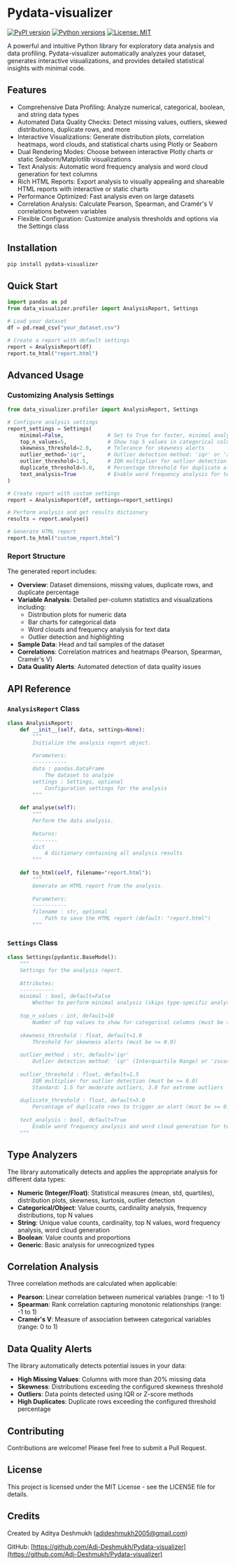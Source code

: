 # Pydata-visualizer

[![PyPI version](https://img.shields.io/pypi/v/pydata-visualizer.svg)](https://pypi.org/project/pydata-visualizer/)
[![Python versions](https://img.shields.io/pypi/pyversions/pydata-visualizer.svg)](https://pypi.org/project/pydata-visualizer/)
[![License: MIT](https://img.shields.io/badge/License-MIT-yellow.svg)](https://opensource.org/licenses/MIT)

A powerful and intuitive Python library for exploratory data analysis and data profiling. Pydata-visualizer automatically analyzes your dataset, generates interactive visualizations, and provides detailed statistical insights with minimal code.

## Features

- Comprehensive Data Profiling: Analyze numerical, categorical, boolean, and string data types
- Automated Data Quality Checks: Detect missing values, outliers, skewed distributions, duplicate rows, and more
- Interactive Visualizations: Generate distribution plots, correlation heatmaps, word clouds, and statistical charts using Plotly or Seaborn
- Dual Rendering Modes: Choose between interactive Plotly charts or static Seaborn/Matplotlib visualizations
- Text Analysis: Automatic word frequency analysis and word cloud generation for text columns
- Rich HTML Reports: Export analysis to visually appealing and shareable HTML reports with interactive or static charts
- Performance Optimized: Fast analysis even on large datasets
- Correlation Analysis: Calculate Pearson, Spearman, and Cramér's V correlations between variables
- Flexible Configuration: Customize analysis thresholds and options via the Settings class

## Installation

```bash
pip install pydata-visualizer
```

## Quick Start

```python
import pandas as pd
from data_visualizer.profiler import AnalysisReport, Settings

# Load your dataset
df = pd.read_csv("your_dataset.csv")

# Create a report with default settings
report = AnalysisReport(df)
report.to_html("report.html")
```

## Advanced Usage

### Customizing Analysis Settings

```python
from data_visualizer.profiler import AnalysisReport, Settings

# Configure analysis settings
report_settings = Settings(
    minimal=False,              # Set to True for faster, minimal analysis
    top_n_values=5,             # Show top 5 values in categorical columns
    skewness_threshold=2.0,     # Tolerance for skewness alerts
    outlier_method='iqr',       # Outlier detection method: 'iqr' or 'zscore'
    outlier_threshold=1.5,      # IQR multiplier for outlier detection
    duplicate_threshold=5.0,    # Percentage threshold for duplicate alerts
    text_analysis=True          # Enable word frequency analysis for text columns
)

# Create report with custom settings
report = AnalysisReport(df, settings=report_settings)

# Perform analysis and get results dictionary
results = report.analyse()

# Generate HTML report
report.to_html("custom_report.html")
```

### Report Structure

The generated report includes:

- **Overview**: Dataset dimensions, missing values, duplicate rows, and duplicate percentage
- **Variable Analysis**: Detailed per-column statistics and visualizations including:
  - Distribution plots for numeric data
  - Bar charts for categorical data
  - Word clouds and frequency analysis for text data
  - Outlier detection and highlighting
- **Sample Data**: Head and tail samples of the dataset
- **Correlations**: Correlation matrices and heatmaps (Pearson, Spearman, Cramér's V)
- **Data Quality Alerts**: Automated detection of data quality issues

## API Reference

### `AnalysisReport` Class

```python
class AnalysisReport:
    def __init__(self, data, settings=None):
        """
        Initialize the analysis report object.
        
        Parameters:
        -----------
        data : pandas.DataFrame
            The dataset to analyze
        settings : Settings, optional
            Configuration settings for the analysis
        """
        
    def analyse(self):
        """
        Perform the data analysis.
        
        Returns:
        --------
        dict
            A dictionary containing all analysis results
        """
        
    def to_html(self, filename="report.html"):
        """
        Generate an HTML report from the analysis.
        
        Parameters:
        -----------
        filename : str, optional
            Path to save the HTML report (default: "report.html")
        """
```

### `Settings` Class

```python
class Settings(pydantic.BaseModel):
    """
    Settings for the analysis report.
    
    Attributes:
    -----------
    minimal : bool, default=False
        Whether to perform minimal analysis (skips type-specific analysis and visualizations)
    
    top_n_values : int, default=10
        Number of top values to show for categorical columns (must be >= 1)
    
    skewness_threshold : float, default=1.0
        Threshold for skewness alerts (must be >= 0.0)
    
    outlier_method : str, default='iqr'
        Outlier detection method: 'iqr' (Interquartile Range) or 'zscore'
    
    outlier_threshold : float, default=1.5
        IQR multiplier for outlier detection (must be >= 0.0)
        Standard: 1.5 for moderate outliers, 3.0 for extreme outliers
    
    duplicate_threshold : float, default=5.0
        Percentage of duplicate rows to trigger an alert (must be >= 0.0)
    
    text_analysis : bool, default=True
        Enable word frequency analysis and word cloud generation for text columns
    """
```

## Type Analyzers

The library automatically detects and applies the appropriate analysis for different data types:

- **Numeric (Integer/Float)**: Statistical measures (mean, std, quartiles), distribution plots, skewness, kurtosis, outlier detection
- **Categorical/Object**: Value counts, cardinality analysis, frequency distributions, top N values
- **String**: Unique value counts, cardinality, top N values, word frequency analysis, word cloud generation
- **Boolean**: Value counts and proportions
- **Generic**: Basic analysis for unrecognized types

## Correlation Analysis

Three correlation methods are calculated when applicable:

- **Pearson**: Linear correlation between numerical variables (range: -1 to 1)
- **Spearman**: Rank correlation capturing monotonic relationships (range: -1 to 1)
- **Cramér's V**: Measure of association between categorical variables (range: 0 to 1)

## Data Quality Alerts

The library automatically detects potential issues in your data:

- **High Missing Values**: Columns with more than 20% missing data
- **Skewness**: Distributions exceeding the configured skewness threshold
- **Outliers**: Data points detected using IQR or Z-score methods
- **High Duplicates**: Duplicate rows exceeding the configured threshold percentage

## Contributing

Contributions are welcome! Please feel free to submit a Pull Request.

## License

This project is licensed under the MIT License - see the LICENSE file for details.

## Credits

Created by Aditya Deshmukh (adideshmukh2005@gmail.com)

GitHub: [https://github.com/Adi-Deshmukh/Pydata-visualizer](https://github.com/Adi-Deshmukh/Pydata-visualizer)
